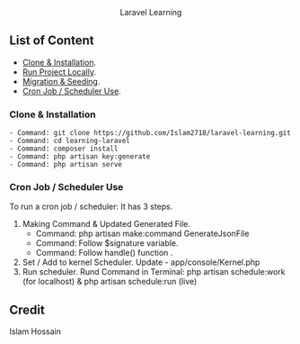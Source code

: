 <center>Laravel Learning</center>

## List of Content

- [Clone & Installation](https:#0).
- [Run Project Locally](https:#0).
- [Migration & Seeding](https:#0).
- [Cron Job / Scheduler Use](https:#0).


### Clone & Installation
    - Command: git clone https://github.com/Islam2718/laravel-learning.git 
    - Command: cd learning-laravel
    - Command: composer install
    - Command: php artisan key:generate
    - Command: php artisan serve

### Cron Job / Scheduler Use
   To run a cron job / scheduler: It has 3 steps. 
   1) Making Command & Updated Generated File. 
       - Command: php artisan make:command GenerateJsonFile
       - Command: Follow $signature variable.
       - Command: Follow handle() function .
   2) Set / Add to kernel Scheduler. Update - app/console/Kernel.php
   3) Run scheduler. Rund Command in Terminal: php artisan schedule:work (for localhost) & php artisan schedule:run (live)


## Credit

Islam Hossain
